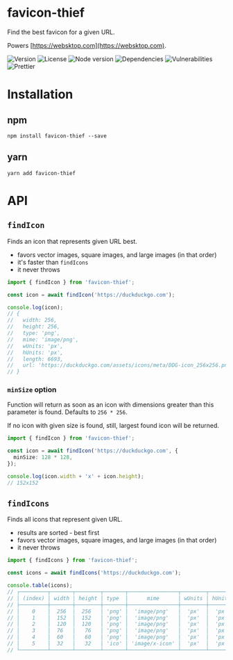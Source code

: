 # favicon-thief

Find the best favicon for a given URL.

Powers [https://websktop.com](https://websktop.com).

![Version](https://img.shields.io/github/package-json/v/limesquid/favicon-thief)
![License](https://img.shields.io/npm/l/favicon-thief)
![Node version](https://img.shields.io/node/v/favicon-thief)
![Dependencies](https://img.shields.io/librariesio/github/limesquid/favicon-thief)
![Vulnerabilities](https://img.shields.io/snyk/vulnerabilities/github/limesquid/favicon-thief)
![Prettier](https://github.com/limesquid/favicon-thief/workflows/Prettier/badge.svg)

# Installation

## npm

```Shell
npm install favicon-thief --save
```

## yarn

```Shell
yarn add favicon-thief
```

# API

## `findIcon`

Finds an icon that represents given URL best.

- favors vector images, square images, and large images (in that order)
- it's faster than `findIcons`
- it never throws

```ts
import { findIcon } from 'favicon-thief';

const icon = await findIcon('https://duckduckgo.com');

console.log(icon);
// {
//   width: 256,
//   height: 256,
//   type: 'png',
//   mime: 'image/png',
//   wUnits: 'px',
//   hUnits: 'px',
//   length: 6693,
//   url: 'https://duckduckgo.com/assets/icons/meta/DDG-icon_256x256.png'
// }
```

### `minSize` option

Function will return as soon as an icon with dimensions greater than this parameter is found. Defaults to `256 * 256`.

If no icon with given size is found, still, largest found icon will be returned.

```ts
import { findIcon } from 'favicon-thief';

const icon = await findIcon('https://duckduckgo.com', {
  minSize: 128 * 128,
});

console.log(icon.width + 'x' + icon.height);
// 152x152
```

## `findIcons`

Finds all icons that represent given URL.

- results are sorted - best first
- favors vector images, square images, and large images (in that order)
- it never throws

```ts
import { findIcons } from 'favicon-thief';

const icons = await findIcons('https://duckduckgo.com');

console.table(icons);
// ┌─────────┬───────┬────────┬───────┬────────────────┬────────┬────────┬────────┬─────────────────────────────────────────────────────────────────────┬────────────────────────┐
// │ (index) │ width │ height │ type  │      mime      │ wUnits │ hUnits │ length │                                 url                                 │        variants        │
// ├─────────┼───────┼────────┼───────┼────────────────┼────────┼────────┼────────┼─────────────────────────────────────────────────────────────────────┼────────────────────────┤
// │    0    │  256  │  256   │ 'png' │  'image/png'   │  'px'  │  'px'  │  6693  │   'https://duckduckgo.com/assets/icons/meta/DDG-icon_256x256.png'   │                        │
// │    1    │  152  │  152   │ 'png' │  'image/png'   │  'px'  │  'px'  │  2034  │ 'https://duckduckgo.com/assets/icons/meta/DDG-iOS-icon_152x152.png' │                        │
// │    2    │  120  │  120   │ 'png' │  'image/png'   │  'px'  │  'px'  │  1652  │ 'https://duckduckgo.com/assets/icons/meta/DDG-iOS-icon_120x120.png' │                        │
// │    3    │  76   │   76   │ 'png' │  'image/png'   │  'px'  │  'px'  │  1144  │  'https://duckduckgo.com/assets/icons/meta/DDG-iOS-icon_76x76.png'  │                        │
// │    4    │  60   │   60   │ 'png' │  'image/png'   │  'px'  │  'px'  │  866   │  'https://duckduckgo.com/assets/icons/meta/DDG-iOS-icon_60x60.png'  │                        │
// │    5    │  32   │   32   │ 'ico' │ 'image/x-icon' │  'px'  │  'px'  │  5430  │                'https://duckduckgo.com/favicon.ico'                 │ [ [Object], [Object] ] │
// └─────────┴───────┴────────┴───────┴────────────────┴────────┴────────┴────────┴─────────────────────────────────────────────────────────────────────┴────────────────────────┘
```
